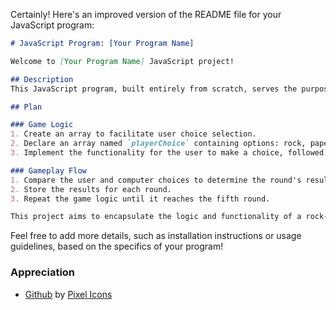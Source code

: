 Certainly! Here's an improved version of the README file for your JavaScript program:

```markdown
# JavaScript Program: [Your Program Name]

Welcome to [Your Program Name] JavaScript project!

## Description
This JavaScript program, built entirely from scratch, serves the purpose of enabling users to engage in a game of rock-paper-scissors.

## Plan

### Game Logic
1. Create an array to facilitate user choice selection.
2. Declare an array named `playerChoice` containing options: rock, paper, and scissors.
3. Implement the functionality for the user to make a choice, followed by the program generating a choice for the computer.

### Gameplay Flow
1. Compare the user and computer choices to determine the round's result.
2. Store the results for each round.
3. Repeat the game logic until it reaches the fifth round.

This project aims to encapsulate the logic and functionality of a rock-paper-scissors game in JavaScript while offering a clear and interactive gaming experience.
```

Feel free to add more details, such as installation instructions or usage guidelines, based on the specifics of your program!


### Appreciation
- <a href="https://iconscout.com/icons/github" class="text-underline font-size-sm" target="_blank">Github</a> by <a href="https://iconscout.com/contributors/pixel-icons" class="text-underline font-size-sm" target="_blank">Pixel Icons</a>
